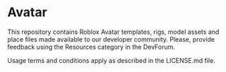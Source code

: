 # Avatar
This repository contains Roblox Avatar templates, rigs, model assets and place files made available to our developer community. Please, provide feedback using the Resources category in the DevForum.

Usage terms and conditions apply as described in the LICENSE.md file.


